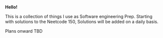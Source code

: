 **Hello!** 

This is a collection of things I use as Software engineering Prep. 
Starting with solutions to the Neetcode 150, Solutions will be added on a daily basis. 

Plans onward TBD
